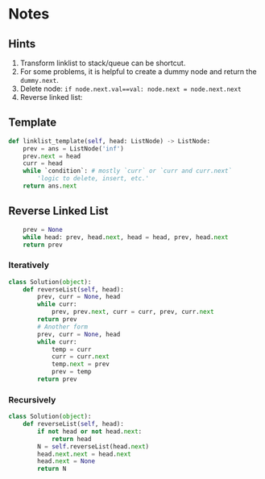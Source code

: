 # Notes

## Hints

1. Transform linklist to stack/queue can be shortcut.
2. For some problems, it is helpful to create a dummy node and return the `dummy.next`.
3. Delete node: `if node.next.val==val: node.next = node.next.next`
4. Reverse linked list:

## Template

``` py
def linklist_template(self, head: ListNode) -> ListNode:
    prev = ans = ListNode('inf')
    prev.next = head
    curr = head
    while `condition`: # mostly `curr` or `curr and curr.next`
        'logic to delete, insert, etc.'
    return ans.next
```

## Reverse Linked List

``` py
    prev = None
    while head: prev, head.next, head = head, prev, head.next
    return prev
```

### Iteratively

``` py
class Solution(object):
    def reverseList(self, head):
        prev, curr = None, head
        while curr:
            prev, prev.next, curr = curr, prev, curr.next
        return prev
        # Another form
        prev, curr = None, head
        while curr:
            temp = curr
            curr = curr.next
            temp.next = prev
            prev = temp
        return prev
```

### Recursively

``` py
class Solution(object):
    def reverseList(self, head):
        if not head or not head.next:
            return head
        N = self.reverseList(head.next)
        head.next.next = head.next
        head.next = None
        return N
```
